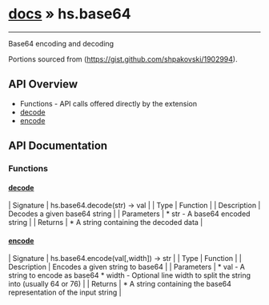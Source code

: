 # [docs](index.md) » hs.base64
---

Base64 encoding and decoding

Portions sourced from (https://gist.github.com/shpakovski/1902994).

## API Overview
* Functions - API calls offered directly by the extension
* [decode](#decode)
* [encode](#encode)

## API Documentation

### Functions

#### [decode](#decode)
| Signature   | hs.base64.decode(str) -> val  |
| Type        | Function |
| Description | Decodes a given base64 string |
| Parameters |  * str - A base64 encoded string | | Returns |  * A string containing the decoded data | 
#### [encode](#encode)
| Signature   | hs.base64.encode(val[,width]) -> str  |
| Type        | Function |
| Description | Encodes a given string to base64 |
| Parameters |  * val - A string to encode as base64 * width - Optional line width to split the string into (usually 64 or 76) | | Returns |  * A string containing the base64 representation of the input string | 